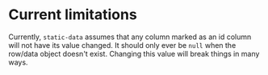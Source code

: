 # Current limitations
Currently, `static-data` assumes that any column marked as an id column will not have its value changed. It should only ever be `null` when the row/data object doesn't exist. Changing this value will break things in many ways.

